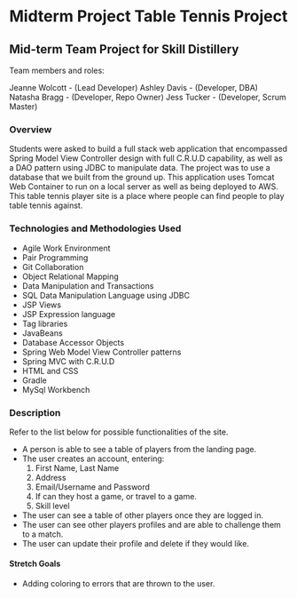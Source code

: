 # Midterm Project Table Tennis Project

## Mid-term Team Project for Skill Distillery

Team members and roles:

Jeanne Wolcott - (Lead Developer)
Ashley Davis - (Developer, DBA)
Natasha Bragg - (Developer, Repo Owner)
Jess Tucker - (Developer, Scrum Master)

### Overview

Students were asked to build a full stack web application that encompassed Spring Model View Controller design with full C.R.U.D capability, as well as a DAO pattern using JDBC to manipulate data. The project was to use a database that we built from the ground up. This application uses Tomcat Web Container to run on a local server as well as being deployed to AWS.
This table tennis player site is a place where people can find people to play table tennis against.


### Technologies and Methodologies Used

* Agile Work Environment
* Pair Programming
* Git Collaboration
* Object Relational Mapping
* Data Manipulation and Transactions
* SQL Data Manipulation Language using JDBC
* JSP Views
* JSP Expression language
* Tag libraries
* JavaBeans
* Database Accessor Objects
* Spring Web Model View Controller patterns
* Spring MVC with C.R.U.D
* HTML and CSS
* Gradle
* MySql Workbench


### Description
Refer to the list below for possible functionalities of the site.

 * A person is able to see a table of players from the landing page.
 * The user creates an account, entering:
    1. First Name, Last Name
    2. Address
    3. Email/Username and Password
    4. If can they host a game, or travel to a game.
    5. Skill level
 * The user can see a table of other players once they are logged in.
 * The user can see other players profiles and are able to challenge them to a match.
 * The user can update their profile and delete if they would like.

#### Stretch Goals
* Adding coloring to errors that are thrown to the user.
